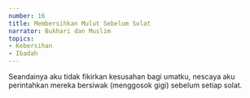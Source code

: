 ```yaml
---
number: 16
title: Membersihkan Mulut Sebelum Solat
narrator: Bukhari dan Muslim
topics:
- Kebersihan
- Ibadah
---
```


Seandainya aku tidak fikirkan kesusahan bagi umatku, nescaya aku perintahkan mereka bersiwak (menggosok gigi) sebelum setiap solat.

